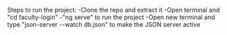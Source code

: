 Steps to run the project:
-Clone the repo and extract it
-Open terminal and "cd faculty-login"
-"ng serve" to run the project
-Open new terminal and type "json-server --watch db.json" to make the JSON server active
